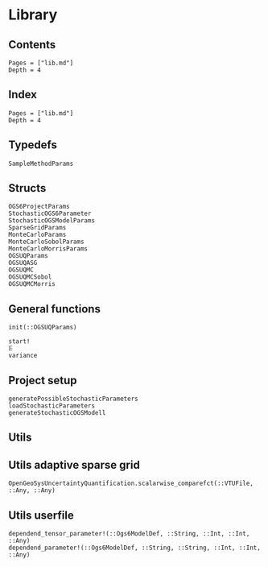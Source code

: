 # Library

## Contents 

```@contents
Pages = ["lib.md"]
Depth = 4
```

## Index

```@index
Pages = ["lib.md"]
Depth = 4
```

## Typedefs
```@docs
SampleMethodParams
```

## Structs

```@docs
OGS6ProjectParams
StochasticOGS6Parameter
StochasticOGSModelParams
SparseGridParams
MonteCarloParams
MonteCarloSobolParams
MonteCarloMorrisParams
OGSUQParams
OGSUQASG
OGSUQMC
OGSUQMCSobol
OGSUQMCMorris
```

## General functions

```@docs
init(::OGSUQParams)

start!
𝔼
variance
```

## Project setup
```@docs
generatePossibleStochasticParameters
loadStochasticParameters
generateStochasticOGSModell
```

## Utils

## Utils adaptive sparse grid 
```@docs
OpenGeoSysUncertaintyQuantification.scalarwise_comparefct(::VTUFile, ::Any, ::Any)
```


## Utils userfile
```@docs
dependend_tensor_parameter!(::Ogs6ModelDef, ::String, ::Int, ::Int, ::Any)
dependend_parameter!(::Ogs6ModelDef, ::String, ::String, ::Int, ::Int, ::Any)
```


